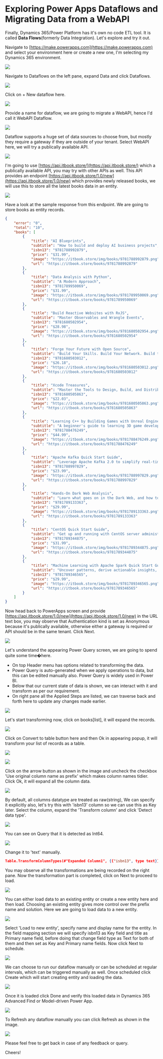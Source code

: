 ﻿# Exploring Power Apps Dataflows and Migrating Data from a WebAPI

Finally, Dynamics 365/Power Platform has it's own no code ETL tool. It is called **Data Flows**(formerly Data Integration). Let's explore and try it out.

Navigate to [https://make.powerapps.com](https://make.powerapps.com) and select your environment here or create a new one, I'm selecting my Dynamics 365 environment.

![](./assets/Select-Environment.jpg)

Navigate to Dataflows on the left pane, expand Data and click Dataflows.

![](./assets/Open-Dataflows.jpg)

Click on + New dataflow here.

![](./assets/Create-New-Dataflow.jpg)

Provide a name for dataflow, we are going to migrate a WebAPI, hence I'd call it WebAPI Dataflow. 

![](./assets/New-Dataflow.jpg)

Dataflow supports a huge set of data sources to choose from, but mostly they require a gateway if they are outside of your tenant. Select WebAPI here, we will try a publically available API.

![](./assets/Select-WebAPI-Data-Source.jpg)

I'm going to use [https://api.itbook.store/](https://api.itbook.store/) which a publically available API, you may try with other APIs as well. This API provides an endpoint [https://api.itbook.store/1.0/new](https://api.itbook.store/1.0/new) which provides newly released books, we will use this to store all the latest books data in an entity.

![](./assets/It-Ebook-API-New.jpg)

Have a look at the sample response from this endpoint. We are going to store books as entity records.

```json
{
    "error": "0",
    "total": "10",
    "books": [
        {
            "title": "AI Blueprints",
            "subtitle": "How to build and deploy AI business projects",
            "isbn13": "9781788992879",
            "price": "$31.99",
            "image": "https://itbook.store/img/books/9781788992879.png",
            "url": "https://itbook.store/books/9781788992879"
        },
        {
            "title": "Data Analysis with Python",
            "subtitle": "A Modern Approach",
            "isbn13": "9781789950069",
            "price": "$31.99",
            "image": "https://itbook.store/img/books/9781789950069.png",
            "url": "https://itbook.store/books/9781789950069"
        },
        {
            "title": "Build Reactive Websites with RxJS",
            "subtitle": "Master Observables and Wrangle Events",
            "isbn13": "9781680502954",
            "price": "$28.98",
            "image": "https://itbook.store/img/books/9781680502954.png",
            "url": "https://itbook.store/books/9781680502954"
        },
        {
            "title": "Forge Your Future with Open Source",
            "subtitle": "Build Your Skills. Build Your Network. Build the Future of Technology",
            "isbn13": "9781680503012",
            "price": "$26.18",
            "image": "https://itbook.store/img/books/9781680503012.png",
            "url": "https://itbook.store/books/9781680503012"
        },
        {
            "title": "Xcode Treasures",
            "subtitle": "Master the Tools to Design, Build, and Distribute Great Apps",
            "isbn13": "9781680505863",
            "price": "$22.03",
            "image": "https://itbook.store/img/books/9781680505863.png",
            "url": "https://itbook.store/books/9781680505863"
        },
        {
            "title": "Learning C++ by Building Games with Unreal Engine 4, 2nd Edition",
            "subtitle": "A beginner's guide to learning 3D game development with C++ and UE4",
            "isbn13": "9781788476249",
            "price": "$44.99",
            "image": "https://itbook.store/img/books/9781788476249.png",
            "url": "https://itbook.store/books/9781788476249"
        },
        {
            "title": "Apache Kafka Quick Start Guide",
            "subtitle": "Leverage Apache Kafka 2.0 to simplify real-time data processing for distributed applications",
            "isbn13": "9781788997829",
            "price": "$23.99",
            "image": "https://itbook.store/img/books/9781788997829.png",
            "url": "https://itbook.store/books/9781788997829"
        },
        {
            "title": "Hands-On Dark Web Analysis",
            "subtitle": "Learn what goes on in the Dark Web, and how to work with it",
            "isbn13": "9781789133363",
            "price": "$29.99",
            "image": "https://itbook.store/img/books/9781789133363.png",
            "url": "https://itbook.store/books/9781789133363"
        },
        {
            "title": "CentOS Quick Start Guide",
            "subtitle": "Get up and running with CentOS server administration",
            "isbn13": "9781789344875",
            "price": "$31.99",
            "image": "https://itbook.store/img/books/9781789344875.png",
            "url": "https://itbook.store/books/9781789344875"
        },
        {
            "title": "Machine Learning with Apache Spark Quick Start Guide",
            "subtitle": "Uncover patterns, derive actionable insights, and learn from big data using MLlib",
            "isbn13": "9781789346565",
            "price": "$29.99",
            "image": "https://itbook.store/img/books/9781789346565.png",
            "url": "https://itbook.store/books/9781789346565"
        }
    ]
}
```

Now head back to PowerApps screen and provide [https://api.itbook.store/1.0/new](https://api.itbook.store/1.0/new) in the URL text box, you may observe that Authentication kind is set as Anonymous because it's publically available, otherwise either a gateway is required or API should be in the same tenant. Click Next.

![](./assets/Provide-WebAPI-URL.jpg)

Let's understand the appearing Power Query screen, we are going to spend quite some time�here.
* On top Header menu has options related to transforming the data.
* Power Query is auto-generated when we apply operations to data, but this can be edited manually also. Power Query is widely used in Power BI.
* Below that our current state of data is shown, we can interact with it and transform as per our requirement.
* On right pane all the Applied Steps are listed, we can traverse back and forth here to update any changes made earlier.

![](./assets/Power-Query-Screen.jpg)

Let's start transforming now, click on books[list], it will expand the records.

![](./assets/Transforming-1.jpg) 

Click on Convert to table button here and then Ok in appearing popup, it will transform your list of records as a table.

![](./assets/Transforming-2.jpg)

![](./assets/Convert-To-Table.jpg)

Click on the arrow button as shown in the image and uncheck the checkbox 'Use original column name as prefix' which makes column names tidier. Click Ok, it will expand all the column data.

![](./assets/No-Prefix.jpg)

By default, all columns datatype are treated as raw(string), We can specify it explicitly also, let's try this with 'isbn13' column so we can use this as Key later. Select the column, expand the 'Transform column' and click 'Detect data type'.

![](./assets/Detect-Datatype.jpg)

You can see on Query that it is detected as Int64.

![](./assets/Datatype-Query.jpg)

Change it to 'text' manually.

```json
Table.TransformColumnTypes(#"Expanded Column1", {{"isbn13", type text}})
```

You may observe all the transformations are being recorded on the right pane. Now the transformation part is completed, click on Next to proceed to load.

![](./assets/Applied-Steps.jpg)

You can either load data to an existing entity or create a new entity here and then load. Choosing an existing entity gives more control over the prefix name and solution. Here we are going to load data to a new entity.

![](./assets/Load-to-Existing-Entity.jpg)

Select 'Load to new entity', specify name and display name for the entity. In the field mapping section we will specify isbn13 as Key field and title as Primary name field, before doing that change field type as Text for both of them and then set as Key and Primary name fields. Now click Next to schedule.

![](./assets/Entity-Field-Mapping.jpg)

We can choose to run our dataflow manually or can be scheduled at regular intervals, which can be triggered manually as well. Once scheduled click Create which will start creating entity and loading the data.

![](./assets/Scheduling.jpg)

Once it is loaded click Done and verify this loaded data in Dynamics 365 Advanced Find or Model-driven Power App.

![](./assets/Loaded-Data.jpg)

To Refresh any dataflow manually you can click Refresh as shown in the image.

![](./assets/Refresh-Manually.jpg)

Please feel free to get back in case of any feedback or query.

Cheers!